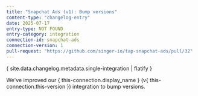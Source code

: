 ```yaml
---
title: "Snapchat Ads (v1): Bump versions"
content-type: "changelog-entry"
date: 2025-07-17
entry-type: NOT FOUND
entry-category: integration
connection-id: snapchat-ads
connection-version: 1
pull-request: "https://github.com/singer-io/tap-snapchat-ads/pull/32"
---
```

{ site.data.changelog.metadata.single-integration | flatify }

We've improved our { this-connection.display_name } (v{ this-connection.this-version }) integration to bump versions.